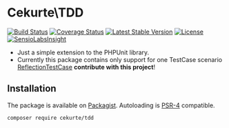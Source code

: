# Cekurte\TDD

[![Build Status](https://img.shields.io/travis/jpcercal/cekurte-tdd/master.svg?style=flat-square)](http://travis-ci.org/jpcercal/cekurte-tdd)
[![Coverage Status](https://coveralls.io/repos/jpcercal/cekurte-tdd/badge.svg)](https://coveralls.io/r/jpcercal/cekurte-tdd)
[![Latest Stable Version](https://img.shields.io/packagist/v/cekurte/tdd.svg?style=flat-square)](https://packagist.org/packages/cekurte/tdd)
[![License](https://img.shields.io/packagist/l/cekurte/tdd.svg?style=flat-square)](https://packagist.org/packages/cekurte/tdd)
[![SensioLabsInsight](https://insight.sensiolabs.com/projects/33034475-e92d-4298-8357-b82f2e092ba0/mini.png)](https://insight.sensiolabs.com/projects/33034475-e92d-4298-8357-b82f2e092ba0)

- Just a simple extension to the PHPUnit library.
- Currently this package contains only support for one TestCase scenario [ReflectionTestCase](https://raw.githubusercontent.com/jpcercal/cekurte-tdd/master/src/ReflectionTestCase.php) **contribute with this project**!

## Installation

The package is available on [Packagist](http://packagist.org/packages/cekurte/tdd).
Autoloading is [PSR-4](https://github.com/php-fig/fig-standards/blob/master/accepted/PSR-4-autoloader.md) compatible.

```shell
composer require cekurte/tdd
```